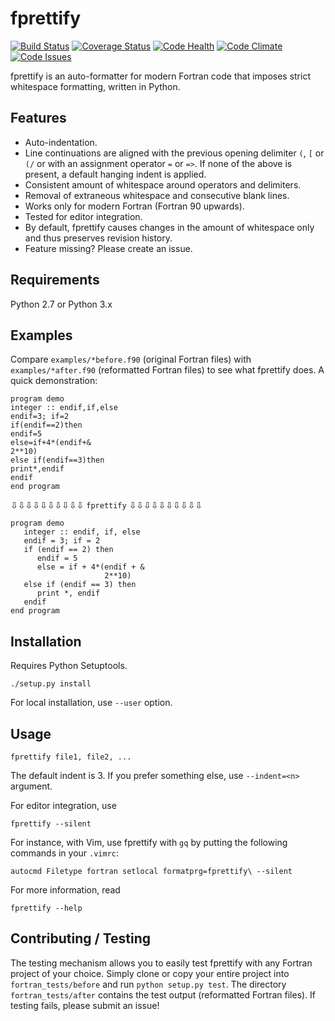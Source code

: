 # fprettify

[![Build Status](https://travis-ci.org/pseewald/fprettify.svg?branch=master)](https://travis-ci.org/pseewald/fprettify) [![Coverage Status](https://coveralls.io/repos/github/pseewald/fprettify/badge.svg?branch=master)](https://coveralls.io/github/pseewald/fprettify?branch=master) [![Code Health](https://landscape.io/github/pseewald/fprettify/master/landscape.svg?style=flat)](https://landscape.io/github/pseewald/fprettify/master) [![Code Climate](https://codeclimate.com/github/pseewald/fprettify/badges/gpa.svg)](https://codeclimate.com/github/pseewald/fprettify) [![Code Issues](https://www.quantifiedcode.com/api/v1/project/d5bb6eeb81ba41478986898d3d2665e4/badge.svg)](https://www.quantifiedcode.com/app/project/d5bb6eeb81ba41478986898d3d2665e4)

fprettify is an auto-formatter for modern Fortran code that imposes strict whitespace formatting, written in Python.


## Features

* Auto-indentation.
* Line continuations are aligned with the previous opening delimiter `(`, `[` or `(/` or with an assignment operator `=` or `=>`. If none of the above is present, a default hanging indent is applied.
* Consistent amount of whitespace around operators and delimiters.
* Removal of extraneous whitespace and consecutive blank lines.
* Works only for modern Fortran (Fortran 90 upwards).
* Tested for editor integration.
* By default, fprettify causes changes in the amount of whitespace only and thus preserves revision history.
* Feature missing? Please create an issue.


## Requirements

Python 2.7 or Python 3.x


## Examples

Compare `examples/*before.f90` (original Fortran files) with `examples/*after.f90` (reformatted Fortran files) to see what fprettify does. A quick demonstration:

``` Fortran
program demo
integer :: endif,if,else
endif=3; if=2
if(endif==2)then
endif=5
else=if+4*(endif+&
2**10)
else if(endif==3)then
print*,endif
endif
end program
```
⇩⇩⇩⇩⇩⇩⇩⇩⇩⇩ `fprettify` ⇩⇩⇩⇩⇩⇩⇩⇩⇩⇩
``` Fortran
program demo
   integer :: endif, if, else
   endif = 3; if = 2
   if (endif == 2) then
      endif = 5
      else = if + 4*(endif + &
                     2**10)
   else if (endif == 3) then
      print *, endif
   endif
end program
```


## Installation

Requires Python Setuptools.
```
./setup.py install
```

For local installation, use `--user` option.


## Usage

```
fprettify file1, file2, ...
```
The default indent is 3. If you prefer something else, use `--indent=<n>` argument.

For editor integration, use
```
fprettify --silent
```

For instance, with Vim, use fprettify with `gq` by putting the following commands in your `.vimrc`:
```vim
autocmd Filetype fortran setlocal formatprg=fprettify\ --silent
```

For more information, read
```
fprettify --help
```


## Contributing / Testing

The testing mechanism allows you to easily test fprettify with any Fortran project of your choice. Simply clone or copy your entire project into `fortran_tests/before` and run `python setup.py test`. The directory `fortran_tests/after` contains the test output (reformatted Fortran files). If testing fails, please submit an issue!
